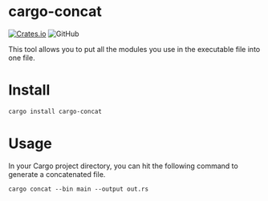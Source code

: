 # cargo-concat

[![Crates.io](https://img.shields.io/crates/v/cargo-concat)](https://crates.io/crates/cargo-concat)
![GitHub](https://img.shields.io/github/license/kenkoooo/cargo-concat)

This tool allows you to put all the modules you use in the executable file into one file.

# Install

```sh
cargo install cargo-concat
```

# Usage

In your Cargo project directory, you can hit the following command to generate a concatenated file.

```
cargo concat --bin main --output out.rs
```

